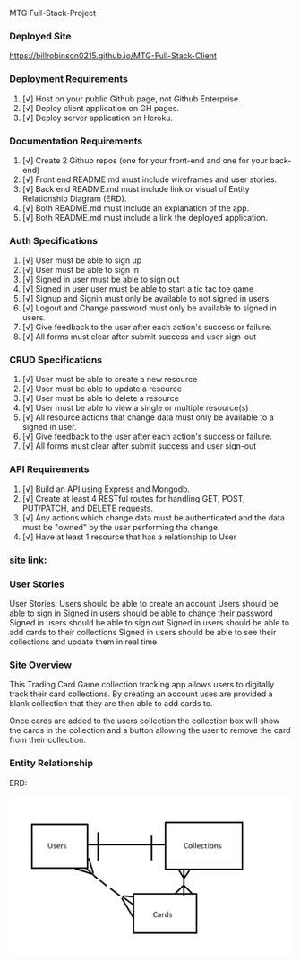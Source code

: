 MTG Full-Stack-Project

### Deployed Site

https://billrobinson0215.github.io/MTG-Full-Stack-Client

### Deployment Requirements
1.  [√]  Host on your public Github page, not Github Enterprise.
2.  [√]  Deploy client application on GH pages.
3.  [√]  Deploy server application on Heroku.

### Documentation Requirements
1. [√]  Create 2 Github repos (one for your front-end and one for your back-end)
2. [√] Front end README.md must include wireframes and user stories.
3. [√]  Back end README.md must include link or visual of Entity Relationship Diagram (ERD).
4. [√]  Both README.md must include an explanation of the app.
5. [√]  Both README.md must include a link the deployed application.

### Auth Specifications 
1.  [√] User must be able to sign up
2.  [√] User must be able to sign in
3.  [√] Signed in user must be able to sign out
4.  [√] Signed in user user must be able to start a tic tac toe game
5.  [√] Signup and Signin must only be available to not signed in users.
6.  [√] Logout and Change password must only be available to signed in users.
7.  [√] Give feedback to the user after each action's success or failure.
8.  [√] All forms must clear after submit success and user sign-out

### CRUD Specifications 
1. [√]  User must be able to create a new resource
2. [√]  User must be able to update a resource
3. [√]  User must be able to delete a resource
4. [√]  User must be able to view a single or multiple resource(s)
5. [√]  All resource actions that change data must only be available to a signed in user.
6. [√]  Give feedback to the user after each action's success or failure.
7. [√]  All forms must clear after submit success and user sign-out

### API Requirements

1. [√] Build an API using Express and Mongodb.
2. [√] Create at least 4 RESTful routes for handling GET, POST, PUT/PATCH, and DELETE requests.
3. [√] Any actions which change data must be authenticated and the data must be "owned" by the user performing the change.
4. [√] Have at least 1 resource that has a relationship to User

### site link:


### User Stories
User Stories:
Users should be able to create an account
Users should be able to sign in
Signed in users should be able to change their password
Signed in users should be able to sign out
Signed in users should be able to add cards to their collections
Signed in users should be able to see their collections and update them in real time

### Site Overview

This Trading Card Game collection tracking app allows users to digitally track their card collections. By creating an account uses are provided a blank collection that they are then able to add cards to. 

Once cards are added to the users collection the collection box will show the cards in the collection and a button allowing the user to remove the card from their collection.

### Entity Relationship

ERD:

!['ERD'](photos/ScreenShot2022-01-12at2.28.44PM.png)

